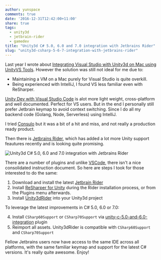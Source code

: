 ```yaml
---
author: yunspace
comments: true
date: '2016-12-31T12:42:00+11:00'
share: true
tags:
  - unity3d
  - jetbrain-rider
  - gamedev
title: "Unity3d C# 5.0, 6.0 and 7.0 integration with Jetbrains Rider"
slug: "unity3d-csharp-5-6-7-integration-with-jetbrains-rider"
---
```


Last year I wrote about [Integrating Visual Studio with Unity3d on Mac using UnityVS Tools][unity3d-vstools]. However the solution was still not ideal for me due to:

- Maintaining a VM on a Mac purely for Visual Studio is quite overkill.
- Being experienced with IntelliJ, I found VS less familiar even with ReSharper.

[Unity Dev with Visual Studio Code][vscode] is alot more light weight, cross-platform and well documented. Perfect for VS users. 
But in the end I personally still prefer Jetbrain keymap to avoid context switching. Since I do all my backend code (Golang, Node, Serverless) using IntelliJ.   

I tried [Consulo][consulo] but it was a bit of a hit and miss, and not really a production ready product. 

Then there is [Jetbrains Rider][rider], which has added a lot more Unity support feautures recently and is looking quite promising. 

![Unity3d C# 5.0, 6.0 and 7.0 integration with Jetbrains Rider](/images/unity3d/unity3d-csharp-5-6-7-integration-with-jetbrains-rider.png)

There are a number of plugins and unlike [VSCode][vscode], there isn't a nice consolidated instruction document. So here are steps I took for those interested to do the same:

1. Download and install the latest [Jetbrain Rider][rider]
2. Install [ReSharper for Unity][resharper] during the Rider installation process, or from the Plugins menu afterwards.
3. Install [Unity3dRider][unity3drider] into your Unity3d project

To leverage the latest improvements in C# 5.0, 6.0 or 7.0:

4. Install `CSharp60Support` or `CSharp70Support` via [unity-c-5.0-and-6.0-integration][alexzzzz] plugin
5. Reimport all assets. Unity3dRider is compatible with `CSharp60Support` and `CSharp70Support`

Fellow Jetbrains users now have access to the same IDE across all platforms, with the same familiar keymap and support for the latest C# versions. 
It's really quite awesome. Enjoy!

[unity3d-vstools]:  /post/integrating-visual-studio-with-unity3d-on-mac-using-unityvs-tools
[vscode]:           https://code.visualstudio.com/Docs/runtimes/unity
[consulo]:          https://github.com/consulo
[rider]:            https://www.jetbrains.com/rider/
[resharper]:        https://github.com/JetBrains/resharper-unity
[unity3drider]:     https://github.com/JetBrains/Unity3dRider
[alexzzzz]:         https://bitbucket.org/alexzzzz/unity-c-5.0-and-6.0-integration/src